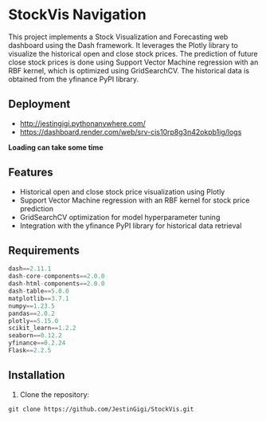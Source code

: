 # StockVis Navigation

This project implements a Stock Visualization and Forecasting web dashboard using the Dash framework. It leverages the Plotly library to visualize the historical open and close stock prices. The prediction of future close stock prices is done using Support Vector Machine regression with an RBF kernel, which is optimized using GridSearchCV. The historical data is obtained from the yfinance PyPI library.

## Deployment
- http://jestingigi.pythonanywhere.com/
- https://dashboard.render.com/web/srv-cis10rp8g3n42okpb1ig/logs

**Loading can take some time**
## Features

- Historical open and close stock price visualization using Plotly
- Support Vector Machine regression with an RBF kernel for stock price prediction
- GridSearchCV optimization for model hyperparameter tuning
- Integration with the yfinance PyPI library for historical data retrieval

## Requirements

```python
dash==2.11.1
dash-core-components==2.0.0
dash-html-components==2.0.0
dash-table==5.0.0
matplotlib==3.7.1
numpy==1.23.5
pandas==2.0.2
plotly==5.15.0
scikit_learn==1.2.2
seaborn==0.12.2
yfinance==0.2.24
Flask==2.2.5
```


## Installation

1. Clone the repository:

```shell
git clone https://github.com/JestinGigi/StockVis.git
```
